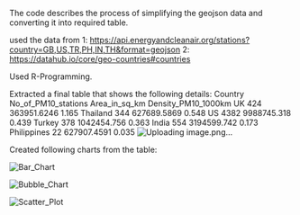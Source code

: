 The code describes the process of simplifying the geojson data and converting it into required table.

used the data from 
1: https://api.energyandcleanair.org/stations?country=GB,US,TR,PH,IN,TH&format=geojson
2: https://datahub.io/core/geo-countries#countries

Used R-Programming.

Extracted a final table that shows the following details:
Country	No_of_PM10_stations	Area_in_sq_km	Density_PM10_1000km
UK	424	363951.6246	1.165
Thailand	344	627689.5869	0.548
US	4382	9988745.318	0.439
Turkey	378	1042454.756	0.363
India	554	3194599.742	0.173
Philippines	22	627907.4591	0.035
![Uploading image.png…]()


Created following charts from the table:

![Bar_Chart](https://github.com/user-attachments/assets/e360fca1-8c4a-48fe-9cba-ff6f674aceb1)

![Bubble_Chart](https://github.com/user-attachments/assets/474f6c98-a2cf-4ad1-81be-6260cfdfecba)

![Scatter_Plot](https://github.com/user-attachments/assets/ad667cfb-c0c3-47db-883a-d1c9dec4fac4)


